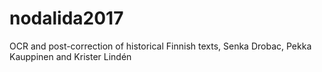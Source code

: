 # nodalida2017
OCR and post-correction of historical Finnish texts, Senka Drobac, Pekka Kauppinen and Krister Lindén
